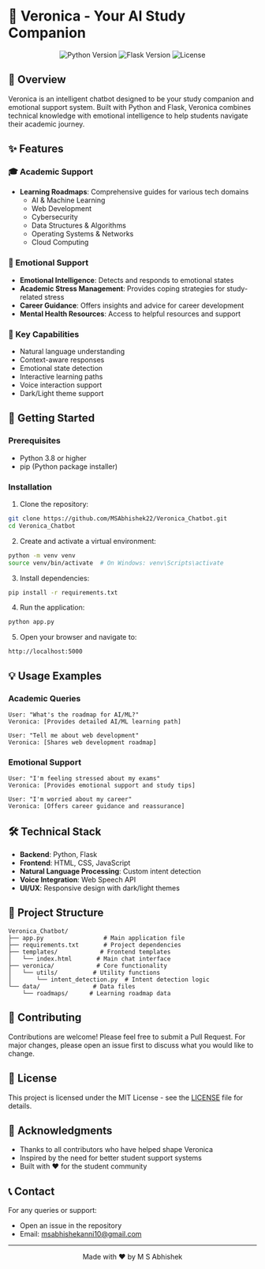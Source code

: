 # 🤖 Veronica - Your AI Study Companion

<div align="center">
  <img src="https://img.shields.io/badge/Python-3.8%2B-blue" alt="Python Version">
  <img src="https://img.shields.io/badge/Flask-2.0%2B-lightgrey" alt="Flask Version">
  <img src="https://img.shields.io/badge/License-MIT-green" alt="License">
</div>

## 🌟 Overview

Veronica is an intelligent chatbot designed to be your study companion and emotional support system. Built with Python and Flask, Veronica combines technical knowledge with emotional intelligence to help students navigate their academic journey.

## ✨ Features

### 🎓 Academic Support

- **Learning Roadmaps**: Comprehensive guides for various tech domains
  - AI & Machine Learning
  - Web Development
  - Cybersecurity
  - Data Structures & Algorithms
  - Operating Systems & Networks
  - Cloud Computing

### 💝 Emotional Support

- **Emotional Intelligence**: Detects and responds to emotional states
- **Academic Stress Management**: Provides coping strategies for study-related stress
- **Career Guidance**: Offers insights and advice for career development
- **Mental Health Resources**: Access to helpful resources and support

### 🎯 Key Capabilities

- Natural language understanding
- Context-aware responses
- Emotional state detection
- Interactive learning paths
- Voice interaction support
- Dark/Light theme support

## 🚀 Getting Started

### Prerequisites

- Python 3.8 or higher
- pip (Python package installer)

### Installation

1. Clone the repository:

```bash
git clone https://github.com/MSAbhishek22/Veronica_Chatbot.git
cd Veronica_Chatbot
```

2. Create and activate a virtual environment:

```bash
python -m venv venv
source venv/bin/activate  # On Windows: venv\Scripts\activate
```

3. Install dependencies:

```bash
pip install -r requirements.txt
```

4. Run the application:

```bash
python app.py
```

5. Open your browser and navigate to:

```
http://localhost:5000
```

## 💡 Usage Examples

### Academic Queries

```
User: "What's the roadmap for AI/ML?"
Veronica: [Provides detailed AI/ML learning path]

User: "Tell me about web development"
Veronica: [Shares web development roadmap]
```

### Emotional Support

```
User: "I'm feeling stressed about my exams"
Veronica: [Provides emotional support and study tips]

User: "I'm worried about my career"
Veronica: [Offers career guidance and reassurance]
```

## 🛠️ Technical Stack

- **Backend**: Python, Flask
- **Frontend**: HTML, CSS, JavaScript
- **Natural Language Processing**: Custom intent detection
- **Voice Integration**: Web Speech API
- **UI/UX**: Responsive design with dark/light themes

## 📁 Project Structure

```
Veronica_Chatbot/
├── app.py                 # Main application file
├── requirements.txt       # Project dependencies
├── templates/            # Frontend templates
│   └── index.html       # Main chat interface
├── veronica/            # Core functionality
│   └── utils/          # Utility functions
│       └── intent_detection.py  # Intent detection logic
└── data/               # Data files
    └── roadmaps/      # Learning roadmap data
```

## 🤝 Contributing

Contributions are welcome! Please feel free to submit a Pull Request. For major changes, please open an issue first to discuss what you would like to change.

## 📝 License

This project is licensed under the MIT License - see the [LICENSE](LICENSE) file for details.

## 🙏 Acknowledgments

- Thanks to all contributors who have helped shape Veronica
- Inspired by the need for better student support systems
- Built with ❤️ for the student community

## 📞 Contact

For any queries or support:

- Open an issue in the repository
- Email: [msabhishekanni10@gmail.com](mailto:msabhishekanni10@gmail.com)

---

<div align="center">
  Made with ❤️ by M S Abhishek
</div>
